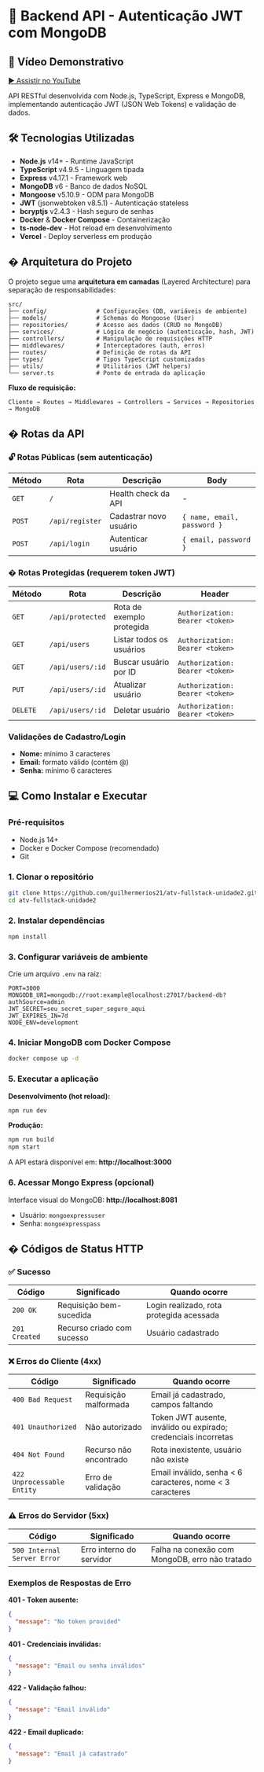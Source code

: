 # 🚀 Backend API - Autenticação JWT com MongoDB

## 🎥 Vídeo Demonstrativo

[▶️ Assistir no YouTube](https://youtu.be/1_sYrAeUMDM)

API RESTful desenvolvida com Node.js, TypeScript, Express e MongoDB, implementando autenticação JWT (JSON Web Tokens) e validação de dados.

## 🛠️ Tecnologias Utilizadas

- **Node.js** v14+ - Runtime JavaScript
- **TypeScript** v4.9.5 - Linguagem tipada
- **Express** v4.17.1 - Framework web
- **MongoDB** v6 - Banco de dados NoSQL
- **Mongoose** v5.10.9 - ODM para MongoDB
- **JWT** (jsonwebtoken v8.5.1) - Autenticação stateless
- **bcryptjs** v2.4.3 - Hash seguro de senhas
- **Docker** & **Docker Compose** - Containerização
- **ts-node-dev** - Hot reload em desenvolvimento
- **Vercel** - Deploy serverless em produção

## � Arquitetura do Projeto

O projeto segue uma **arquitetura em camadas** (Layered Architecture) para separação de responsabilidades:

```
src/
├── config/              # Configurações (DB, variáveis de ambiente)
├── models/              # Schemas do Mongoose (User)
├── repositories/        # Acesso aos dados (CRUD no MongoDB)
├── services/            # Lógica de negócio (autenticação, hash, JWT)
├── controllers/         # Manipulação de requisições HTTP
├── middlewares/         # Interceptadores (auth, erros)
├── routes/              # Definição de rotas da API
├── types/               # Tipos TypeScript customizados
├── utils/               # Utilitários (JWT helpers)
└── server.ts            # Ponto de entrada da aplicação
```

**Fluxo de requisição:**
```
Cliente → Routes → Middlewares → Controllers → Services → Repositories → MongoDB
```

## � Rotas da API

### 🔓 Rotas Públicas (sem autenticação)

| Método | Rota | Descrição | Body |
|--------|------|-----------|------|
| `GET` | `/` | Health check da API | - |
| `POST` | `/api/register` | Cadastrar novo usuário | `{ name, email, password }` |
| `POST` | `/api/login` | Autenticar usuário | `{ email, password }` |

### � Rotas Protegidas (requerem token JWT)

| Método | Rota | Descrição | Header |
|--------|------|-----------|--------|
| `GET` | `/api/protected` | Rota de exemplo protegida | `Authorization: Bearer <token>` |
| `GET` | `/api/users` | Listar todos os usuários | `Authorization: Bearer <token>` |
| `GET` | `/api/users/:id` | Buscar usuário por ID | `Authorization: Bearer <token>` |
| `PUT` | `/api/users/:id` | Atualizar usuário | `Authorization: Bearer <token>` |
| `DELETE` | `/api/users/:id` | Deletar usuário | `Authorization: Bearer <token>` |

### Validações de Cadastro/Login

- **Nome:** mínimo 3 caracteres
- **Email:** formato válido (contém @)
- **Senha:** mínimo 6 caracteres

## 💻 Como Instalar e Executar

### Pré-requisitos
- Node.js 14+
- Docker e Docker Compose (recomendado)
- Git

### 1. Clonar o repositório
```bash
git clone https://github.com/guilhermerios21/atv-fullstack-unidade2.git
cd atv-fullstack-unidade2
```

### 2. Instalar dependências
```bash
npm install
```

### 3. Configurar variáveis de ambiente
Crie um arquivo `.env` na raiz:
```env
PORT=3000
MONGODB_URI=mongodb://root:example@localhost:27017/backend-db?authSource=admin
JWT_SECRET=seu_secret_super_seguro_aqui
JWT_EXPIRES_IN=7d
NODE_ENV=development
```

### 4. Iniciar MongoDB com Docker Compose
```bash
docker compose up -d
```

### 5. Executar a aplicação

**Desenvolvimento (hot reload):**
```bash
npm run dev
```

**Produção:**
```bash
npm run build
npm start
```

A API estará disponível em: **http://localhost:3000**

### 6. Acessar Mongo Express (opcional)
Interface visual do MongoDB: **http://localhost:8081**
- Usuário: `mongoexpressuser`
- Senha: `mongoexpresspass`

## � Códigos de Status HTTP

### ✅ Sucesso
| Código | Significado | Quando ocorre |
|--------|-------------|---------------|
| `200 OK` | Requisição bem-sucedida | Login realizado, rota protegida acessada |
| `201 Created` | Recurso criado com sucesso | Usuário cadastrado |

### ❌ Erros do Cliente (4xx)
| Código | Significado | Quando ocorre |
|--------|-------------|---------------|
| `400 Bad Request` | Requisição malformada | Email já cadastrado, campos faltando |
| `401 Unauthorized` | Não autorizado | Token JWT ausente, inválido ou expirado; credenciais incorretas |
| `404 Not Found` | Recurso não encontrado | Rota inexistente, usuário não existe |
| `422 Unprocessable Entity` | Erro de validação | Email inválido, senha < 6 caracteres, nome < 3 caracteres |

### ⚠️ Erros do Servidor (5xx)
| Código | Significado | Quando ocorre |
|--------|-------------|---------------|
| `500 Internal Server Error` | Erro interno do servidor | Falha na conexão com MongoDB, erro não tratado |

### Exemplos de Respostas de Erro

**401 - Token ausente:**
```json
{
  "message": "No token provided"
}
```

**401 - Credenciais inválidas:**
```json
{
  "message": "Email ou senha inválidos"
}
```

**422 - Validação falhou:**
```json
{
  "message": "Email inválido"
}
```

**422 - Email duplicado:**
```json
{
  "message": "Email já cadastrado"
}
```